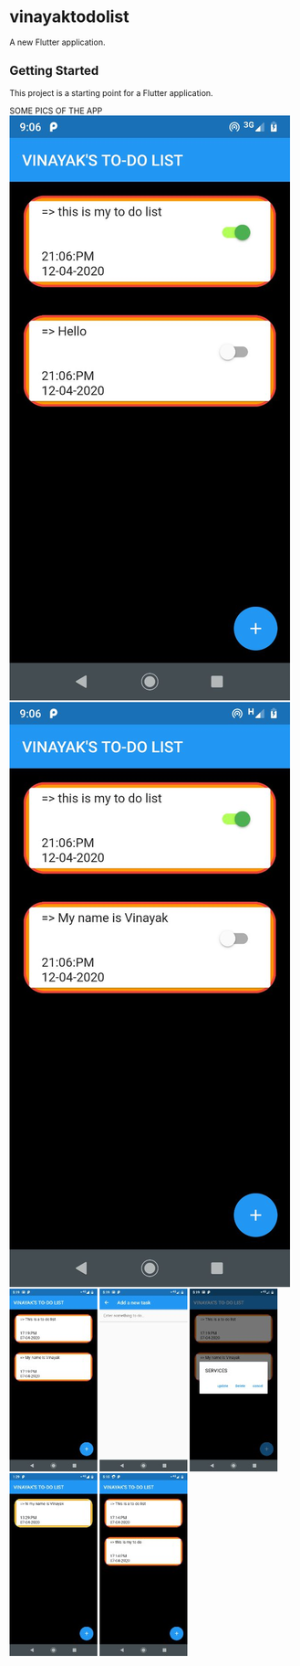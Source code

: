 # vinayaktodolist

A new Flutter application.

## Getting Started

This project is a starting point for a Flutter application.

SOME PICS OF THE APP
![](https://github.com/ASVKVINAYAK/TO-DO-LIST-IN-FLUTTER/blob/master/images/6.jpg)
![](https://github.com/ASVKVINAYAK/TO-DO-LIST-IN-FLUTTER/blob/master/images/7.jpg)
![](https://github.com/ASVKVINAYAK/TO-DO-LIST-IN-FLUTTER/blob/master/images/3.jpg)
![](https://github.com/ASVKVINAYAK/TO-DO-LIST-IN-FLUTTER/blob/master/images/4.jpg)
![](https://github.com/ASVKVINAYAK/TO-DO-LIST-IN-FLUTTER/blob/master/images/5.jpg)
![](https://github.com/ASVKVINAYAK/TO-DO-LIST-IN-FLUTTER/blob/master/images/1.jpg)
![](https://github.com/ASVKVINAYAK/TO-DO-LIST-IN-FLUTTER/blob/master/images/2.jpg)


